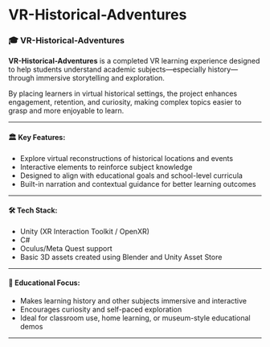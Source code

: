 # VR-Historical-Adventures

### 🎓 VR-Historical-Adventures

**VR-Historical-Adventures** is a completed VR learning experience designed to help students understand academic subjects—especially history—through immersive storytelling and exploration.

By placing learners in virtual historical settings, the project enhances engagement, retention, and curiosity, making complex topics easier to grasp and more enjoyable to learn.

---

#### 🏛️ Key Features:

* Explore virtual reconstructions of historical locations and events
* Interactive elements to reinforce subject knowledge
* Designed to align with educational goals and school-level curricula
* Built-in narration and contextual guidance for better learning outcomes

---

#### 🛠 Tech Stack:

* Unity (XR Interaction Toolkit / OpenXR)
* C#
* Oculus/Meta Quest support
* Basic 3D assets created using Blender and Unity Asset Store

---

#### 📘 Educational Focus:

* Makes learning history and other subjects immersive and interactive
* Encourages curiosity and self-paced exploration
* Ideal for classroom use, home learning, or museum-style educational demos

---



